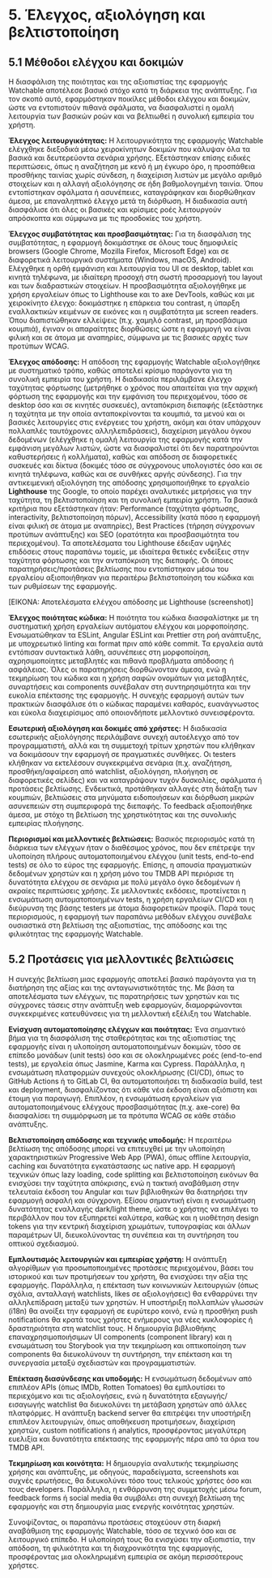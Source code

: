# 5. Έλεγχος, αξιολόγηση και βελτιστοποίηση

## 5.1 Μέθοδοι ελέγχου και δοκιμών

Η διασφάλιση της ποιότητας και της αξιοπιστίας της εφαρμογής Watchable αποτέλεσε βασικό στόχο κατά τη διάρκεια της ανάπτυξης. Για τον σκοπό αυτό, εφαρμόστηκαν ποικίλες μέθοδοι ελέγχου και δοκιμών, ώστε να εντοπιστούν πιθανά σφάλματα, να διασφαλιστεί η ομαλή λειτουργία των βασικών ροών και να βελτιωθεί η συνολική εμπειρία του χρήστη.

**Έλεγχος λειτουργικότητας:** Η λειτουργικότητα της εφαρμογής Watchable ελέγχθηκε διεξοδικά μέσω χειροκίνητων δοκιμών που κάλυψαν όλα τα βασικά και δευτερεύοντα σενάρια χρήσης. Εξετάστηκαν επίσης ειδικές περιπτώσεις, όπως η αναζήτηση με κενό ή μη έγκυρο όρο, η προσπάθεια προσθήκης ταινίας χωρίς σύνδεση, η διαχείριση λιστών με μεγάλο αριθμό στοιχείων και η αλλαγή αξιολόγησης σε ήδη βαθμολογημένη ταινία. Όπου εντοπίστηκαν σφάλματα ή ασυνέπειες, καταγράφηκαν και διορθώθηκαν άμεσα, με επαναληπτικό έλεγχο μετά τη διόρθωση. Η διαδικασία αυτή διασφάλισε ότι όλες οι βασικές και κρίσιμες ροές λειτουργούν απρόσκοπτα και σύμφωνα με τις προσδοκίες του χρήστη.

**Έλεγχος συμβατότητας και προσβασιμότητας:** Για τη διασφάλιση της συμβατότητας, η εφαρμογή δοκιμάστηκε σε όλους τους δημοφιλείς browsers (Google Chrome, Mozilla Firefox, Microsoft Edge) και σε διαφορετικά λειτουργικά συστήματα (Windows, macOS, Android). Ελέγχθηκε η ορθή εμφάνιση και λειτουργία του UI σε desktop, tablet και κινητά τηλέφωνα, με ιδιαίτερη προσοχή στη σωστή προσαρμογή του layout και των διαδραστικών στοιχείων. Η προσβασιμότητα αξιολογήθηκε με χρήση εργαλείων όπως το Lighthouse και το axe DevTools, καθώς και με χειροκίνητο έλεγχο: δοκιμάστηκε η επάρκεια του contrast, η ύπαρξη εναλλακτικών κειμένων σε εικόνες και η συμβατότητα με screen readers. Όπου διαπιστώθηκαν ελλείψεις (π.χ. χαμηλό contrast, μη προσβάσιμα κουμπιά), έγιναν οι απαραίτητες διορθώσεις ώστε η εφαρμογή να είναι φιλική και σε άτομα με αναπηρίες, σύμφωνα με τις βασικές αρχές των προτύπων WCAG.

**Έλεγχος απόδοσης:** Η απόδοση της εφαρμογής Watchable αξιολογήθηκε με συστηματικό τρόπο, καθώς αποτελεί κρίσιμο παράγοντα για τη συνολική εμπειρία του χρήστη. Η διαδικασία περιλάμβανε έλεγχο ταχύτητας φόρτωσης (μετρήθηκε ο χρόνος που απαιτείται για την αρχική φόρτωση της εφαρμογής και την εμφάνιση του περιεχομένου, τόσο σε desktop όσο και σε κινητές συσκευές), ανταπόκριση διεπαφής (εξετάστηκε η ταχύτητα με την οποία ανταποκρίνονται τα κουμπιά, τα μενού και οι βασικές λειτουργίες στις ενέργειες του χρήστη, ακόμη και όταν υπάρχουν πολλαπλές ταυτόχρονες αλληλεπιδράσεις), διαχείριση μεγάλου όγκου δεδομένων (ελέγχθηκε η ομαλή λειτουργία της εφαρμογής κατά την εμφάνιση μεγάλων λιστών, ώστε να διασφαλιστεί ότι δεν παρατηρούνται καθυστερήσεις ή κολλήματα), καθώς και απόδοση σε διαφορετικές συσκευές και δίκτυα (δοκιμές τόσο σε σύγχρονους υπολογιστές όσο και σε κινητά τηλέφωνα, καθώς και σε συνθήκες αργής σύνδεσης). Για την αντικειμενική αξιολόγηση της απόδοσης χρησιμοποιήθηκε το εργαλείο **Lighthouse** της Google, το οποίο παρέχει αναλυτικές μετρήσεις για την ταχύτητα, τη βελτιστοποίηση και τη συνολική εμπειρία χρήστη. Τα βασικά κριτήρια που εξετάστηκαν ήταν: Performance (ταχύτητα φόρτωσης, interactivity, βελτιστοποίηση πόρων), Accessibility (κατά πόσο η εφαρμογή είναι φιλική σε άτομα με αναπηρίες), Best Practices (τήρηση σύγχρονων προτύπων ανάπτυξης) και SEO (ορατότητα και προσβασιμότητα του περιεχομένου). Τα αποτελέσματα του Lighthouse έδειξαν υψηλές επιδόσεις στους παραπάνω τομείς, με ιδιαίτερα θετικές ενδείξεις στην ταχύτητα φόρτωσης και την ανταπόκριση της διεπαφής. Οι όποιες παρατηρήσεις/προτάσεις βελτίωσης που εντοπίστηκαν μέσω του εργαλείου αξιοποιήθηκαν για περαιτέρω βελτιστοποίηση του κώδικα και των ρυθμίσεων της εφαρμογής.

[ΕΙΚΟΝΑ: Αποτελέσματα ελέγχου απόδοσης με Lighthouse (screenshot)]

**Έλεγχος ποιότητας κώδικα:** Η ποιότητα του κώδικα διασφαλίστηκε με τη συστηματική χρήση εργαλείων αυτόματου ελέγχου και μορφοποίησης. Ενσωματώθηκαν τα ESLint, Angular ESLint και Prettier στη ροή ανάπτυξης, με υποχρεωτικό linting και format πριν από κάθε commit. Τα εργαλεία αυτά εντόπισαν συντακτικά λάθη, ασυνέπειες στη μορφοποίηση, αχρησιμοποίητες μεταβλητές και πιθανά προβλήματα απόδοσης ή ασφάλειας. Όλες οι παρατηρήσεις διορθώνονταν άμεσα, ενώ η τεκμηρίωση του κώδικα και η χρήση σαφών ονομάτων για μεταβλητές, συναρτήσεις και components συνέβαλαν στη συντηρησιμότητα και την ευκολία επέκτασης της εφαρμογής. Η συνεχής εφαρμογή αυτών των πρακτικών διασφάλισε ότι ο κώδικας παραμένει καθαρός, ευανάγνωστος και εύκολα διαχειρίσιμος από οποιονδήποτε μελλοντικό συνεισφέροντα.

**Εσωτερική αξιολόγηση και δοκιμές από χρήστες:** Η διαδικασία εσωτερικής αξιολόγησης περιλάμβανε συνεχή αυτοέλεγχο από τον προγραμματιστή, αλλά και τη συμμετοχή τρίτων χρηστών που κλήθηκαν να δοκιμάσουν την εφαρμογή σε πραγματικές συνθήκες. Οι testers κλήθηκαν να εκτελέσουν συγκεκριμένα σενάρια (π.χ. αναζήτηση, προσθήκη/αφαίρεση από watchlist, αξιολόγηση, πλοήγηση σε διαφορετικές σελίδες) και να καταγράψουν τυχόν δυσκολίες, σφάλματα ή προτάσεις βελτίωσης. Ενδεικτικά, προτάθηκαν αλλαγές στη διάταξη των κουμπιών, βελτιώσεις στα μηνύματα ειδοποιήσεων και διόρθωση μικρών ασυνεπειών στη συμπεριφορά της διεπαφής. Το feedback αξιοποιήθηκε άμεσα, με στόχο τη βελτίωση της χρηστικότητας και της συνολικής εμπειρίας πλοήγησης.

**Περιορισμοί και μελλοντικές βελτιώσεις:** Βασικός περιορισμός κατά τη διάρκεια των ελέγχων ήταν ο διαθέσιμος χρόνος, που δεν επέτρεψε την υλοποίηση πλήρους αυτοματοποιημένου ελέγχου (unit tests, end-to-end tests) σε όλο το εύρος της εφαρμογής. Επίσης, η απουσία πραγματικών δεδομένων χρηστών και η χρήση μόνο του TMDB API περιόρισε τη δυνατότητα ελέγχου σε σενάρια με πολύ μεγάλο όγκο δεδομένων ή ακραίες περιπτώσεις χρήσης. Σε μελλοντικές εκδόσεις, προτείνεται η ενσωμάτωση αυτοματοποιημένων tests, η χρήση εργαλείων CI/CD και η διεύρυνση της βάσης testers με άτομα διαφορετικών προφίλ. Παρά τους περιορισμούς, η εφαρμογή των παραπάνω μεθόδων ελέγχου συνέβαλε ουσιαστικά στη βελτίωση της αξιοπιστίας, της απόδοσης και της φιλικότητας της εφαρμογής Watchable.

## 5.2 Προτάσεις για μελλοντικές βελτιώσεις

Η συνεχής βελτίωση μιας εφαρμογής αποτελεί βασικό παράγοντα για τη διατήρηση της αξίας και της ανταγωνιστικότητάς της. Με βάση τα αποτελέσματα των ελέγχων, τις παρατηρήσεις των χρηστών και τις σύγχρονες τάσεις στην ανάπτυξη web εφαρμογών, διαμορφώνονται συγκεκριμένες κατευθύνσεις για τη μελλοντική εξέλιξη του Watchable.

**Ενίσχυση αυτοματοποίησης ελέγχων και ποιότητας:** Ένα σημαντικό βήμα για τη διασφάλιση της σταθερότητας και της αξιοπιστίας της εφαρμογής είναι η υλοποίηση αυτοματοποιημένων δοκιμών, τόσο σε επίπεδο μονάδων (unit tests) όσο και σε ολοκληρωμένες ροές (end-to-end tests), με εργαλεία όπως Jasmine, Karma και Cypress. Παράλληλα, η ενσωμάτωση πλατφορμών συνεχούς ολοκλήρωσης (CI/CD), όπως το GitHub Actions ή το GitLab CI, θα αυτοματοποιήσει τη διαδικασία build, test και deployment, διασφαλίζοντας ότι κάθε νέα έκδοση είναι αξιόπιστη και έτοιμη για παραγωγή. Επιπλέον, η ενσωμάτωση εργαλείων για αυτοματοποιημένους ελέγχους προσβασιμότητας (π.χ. axe-core) θα διασφαλίσει τη συμμόρφωση με τα πρότυπα WCAG σε κάθε στάδιο ανάπτυξης.

**Βελτιστοποίηση απόδοσης και τεχνικής υποδομής:** Η περαιτέρω βελτίωση της απόδοσης μπορεί να επιτευχθεί με την υλοποίηση χαρακτηριστικών Progressive Web App (PWA), όπως offline λειτουργία, caching και δυνατότητα εγκατάστασης ως native app. Η εφαρμογή τεχνικών όπως lazy loading, code splitting και βελτιστοποίηση εικόνων θα ενισχύσει την ταχύτητα απόκρισης, ενώ η τακτική αναβάθμιση στην τελευταία έκδοση του Angular και των βιβλιοθηκών θα διατηρήσει την εφαρμογή ασφαλή και σύγχρονη. Εξίσου σημαντική είναι η ενσωμάτωση δυνατότητας εναλλαγής dark/light theme, ώστε ο χρήστης να επιλέγει το περιβάλλον που τον εξυπηρετεί καλύτερα, καθώς και η υιοθέτηση design tokens για την κεντρική διαχείριση χρωμάτων, τυπογραφίας και άλλων παραμέτρων UI, διευκολύνοντας τη συνέπεια και τη συντήρηση του οπτικού σχεδιασμού.

**Εμπλουτισμός λειτουργιών και εμπειρίας χρήστη:** Η ανάπτυξη αλγορίθμων για προσωποποιημένες προτάσεις περιεχομένου, βάσει του ιστορικού και των προτιμήσεων του χρήστη, θα ενισχύσει την αξία της εφαρμογής. Παράλληλα, η επέκταση των κοινωνικών λειτουργιών (όπως σχόλια, ανταλλαγή watchlists, likes σε αξιολογήσεις) θα ενθαρρύνει την αλληλεπίδραση μεταξύ των χρηστών. Η υποστήριξη πολλαπλών γλωσσών (i18n) θα ανοίξει την εφαρμογή σε ευρύτερο κοινό, ενώ η προσθήκη push notifications θα κρατά τους χρήστες ενήμερους για νέες κυκλοφορίες ή δραστηριότητα στη watchlist τους. Η δημιουργία βιβλιοθήκης επαναχρησιμοποιήσιμων UI components (component library) και η ενσωμάτωση του Storybook για την τεκμηρίωση και οπτικοποίηση των components θα διευκολύνουν τη συντήρηση, την επέκταση και τη συνεργασία μεταξύ σχεδιαστών και προγραμματιστών.

**Επέκταση διασύνδεσης και υποδομής:** Η ενσωμάτωση δεδομένων από επιπλέον APIs (όπως IMDb, Rotten Tomatoes) θα εμπλουτίσει το περιεχόμενο και τις αξιολογήσεις, ενώ η δυνατότητα εξαγωγής/εισαγωγής watchlist θα διευκολύνει τη μετάβαση χρηστών από άλλες πλατφόρμες. Η ανάπτυξη backend server θα επιτρέψει την υποστήριξη επιπλέον λειτουργιών, όπως αποθήκευση προτιμήσεων, διαχείριση χρηστών, custom notifications ή analytics, προσφέροντας μεγαλύτερη ευελιξία και δυνατότητα επέκτασης της εφαρμογής πέρα από τα όρια του TMDB API.

**Τεκμηρίωση και κοινότητα:** Η δημιουργία αναλυτικής τεκμηρίωσης χρήσης και ανάπτυξης, με οδηγούς, παραδείγματα, screenshots και συχνές ερωτήσεις, θα διευκολύνει τόσο τους τελικούς χρήστες όσο και τους developers. Παράλληλα, η ενθάρρυνση της συμμετοχής μέσω forum, feedback forms ή social media θα συμβάλει στη συνεχή βελτίωση της εφαρμογής και στη δημιουργία μιας ενεργής κοινότητας χρηστών.

Συνοψίζοντας, οι παραπάνω προτάσεις στοχεύουν στη διαρκή αναβάθμιση της εφαρμογής Watchable, τόσο σε τεχνικό όσο και σε λειτουργικό επίπεδο. Η υλοποίησή τους θα ενισχύσει την αξιοπιστία, την απόδοση, τη φιλικότητα και τη διαχρονικότητα της εφαρμογής, προσφέροντας μια ολοκληρωμένη εμπειρία σε ακόμη περισσότερους χρήστες.
